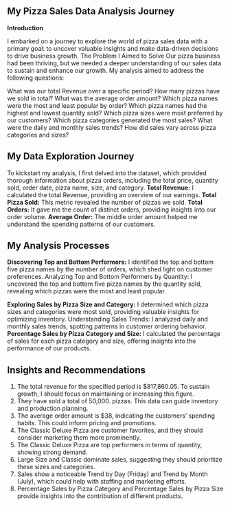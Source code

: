 ## My Pizza Sales Data Analysis Journey 

**Introduction**

I embarked on a journey to explore the world of pizza sales data with a primary goal: to uncover valuable insights and make data-driven decisions to drive business growth.
The Problem I Aimed to Solve
Our pizza business had been thriving, but we needed a deeper understanding of our sales data to sustain and enhance our growth. My analysis aimed to address the following questions:

What was our total Revenue over a specific period?
How many pizzas have we sold in total?
What was the average order amount?
Which pizza names were the most and least popular by order?
Which pizza names had the highest and lowest quantity sold?
Which pizza sizes were most preferred by our customers?
Which pizza categories generated the most sales?
What were the daily and monthly sales trends?
How did sales vary across pizza categories and sizes?

## My Data Exploration Journey
To kickstart my analysis, I first delved into the dataset, which provided thorough information about pizza orders, including the total price, quantity sold, order date, pizza name, size, and category.
**Total Revenue:** I calculated the total Revenue, providing an overview of our earnings.
**Total Pizza Sold:** This metric revealed the number of pizzas we sold.
**Total Orders:** It gave me the count of distinct orders, providing insights into our order volume.
**Average Order:** The middle order amount helped me understand the spending patterns of our customers.

## My Analysis Processes

**Discovering Top and Bottom Performers:** I identified the top and bottom five pizza names by the number of orders, which shed light on customer preferences.
Analyzing Top and Bottom Performers by Quantity: I uncovered the top and bottom five pizza names by the quantity sold, revealing which pizzas were the most and least popular.

**Exploring Sales by Pizza Size and Category:** I determined which pizza sizes and categories were most sold, providing valuable insights for optimizing inventory.
Understanding Sales Trends: I analyzed daily and monthly sales trends, spotting patterns in customer ordering behavior.
**Percentage Sales by Pizza Category and Size:** I calculated the percentage of sales for each pizza category and size, offering insights into the performance of our products.

## Insights and Recommendations

1. The total revenue for the specified period is $817,860.05. To sustain growth, I should focus on maintaining or increasing this figure.
2. They have sold a total of 50,000. pizzas. This data can guide inventory and production planning.
3. The average order amount is $38, indicating the customers’ spending habits. This could inform pricing and promotions.
4. The Classic Deluxe Pizza are customer favorites, and they should consider marketing them more prominently.
5. The Classic Deluxe Pizza are top performers in terms of quantity, showing strong demand.
6. Large Size and Classic dominate sales, suggesting they should prioritize these sizes and categories.
7. Sales show a noticeable Trend by Day (Friday) and Trend by Month (July), which could help with staffing and marketing efforts.
8. Percentage Sales by Pizza Category and Percentage Sales by Pizza Size provide insights into the contribution of different products.
